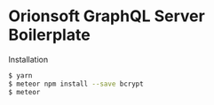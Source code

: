 # Orionsoft GraphQL Server Boilerplate

Installation

```sh
$ yarn
$ meteor npm install --save bcrypt
$ meteor
```
